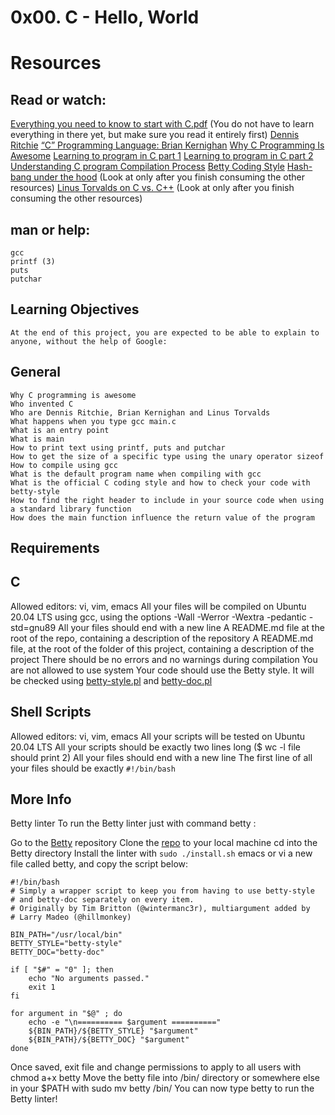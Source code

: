 # 0x00. C - Hello, World

# Resources
## Read or watch:

[Everything you need to know to start with C.pdf](https://alx-intranet.hbtn.io/rltoken/PFR07aPG-bU81pHZaexbXA) (You do not have to learn everything in there yet, but make sure you read it entirely first)
[Dennis Ritchie](https://en.wikipedia.org/wiki/Dennis_Ritchie)
[“C” Programming Language: Brian Kernighan](https://www.youtube.com/watch?v=de2Hsvxaf8M)
[Why C Programming Is Awesome](https://www.youtube.com/watch?v=smGalmxPVYc)
[Learning to program in C part 1](https://www.youtube.com/watch?v=rk2fK2IIiiQ)
[Learning to program in C part 2](https://www.youtube.com/watch?v=FwpP_MsZWnU)
[Understanding C program Compilation Process](https://www.youtube.com/watch?v=VDslRumKvRA)
[Betty Coding Style](https://github.com/holbertonschool/Betty/wiki)
[Hash-bang under the hood](https://twitter.com/unix_byte/status/1024147947393495040?s=21) (Look at only after you finish consuming the other resources)
[Linus Torvalds on C vs. C++](http://harmful.cat-v.org/software/c++/linus) (Look at only after you finish consuming the other resources)

## man or help:
    gcc
    printf (3)
    puts
    putchar

## Learning Objectives
    At the end of this project, you are expected to be able to explain to anyone, without the help of Google:

## General
    Why C programming is awesome
    Who invented C
    Who are Dennis Ritchie, Brian Kernighan and Linus Torvalds
    What happens when you type gcc main.c
    What is an entry point
    What is main
    How to print text using printf, puts and putchar
    How to get the size of a specific type using the unary operator sizeof
    How to compile using gcc
    What is the default program name when compiling with gcc
    What is the official C coding style and how to check your code with betty-style
    How to find the right header to include in your source code when using a standard library function
    How does the main function influence the return value of the program
## Requirements
## C
Allowed editors: vi, vim, emacs
All your files will be compiled on Ubuntu 20.04 LTS using gcc, using the options -Wall -Werror -Wextra -pedantic -std=gnu89
All your files should end with a new line
A README.md file at the root of the repo, containing a description of the repository
A README.md file, at the root of the folder of this project, containing a description of the project
There should be no errors and no warnings during compilation
You are not allowed to use system
Your code should use the Betty style. It will be checked using [betty-style.pl](https://github.com/holbertonschool/Betty/blob/master/betty-style.pl) and [betty-doc.pl](https://github.com/holbertonschool/Betty/blob/master/betty-doc.pl)
## Shell Scripts
Allowed editors: vi, vim, emacs
All your scripts will be tested on Ubuntu 20.04 LTS
All your scripts should be exactly two lines long ($ wc -l file should print 2)
All your files should end with a new line
The first line of all your files should be exactly `#!/bin/bash`

## More Info
Betty linter
To run the Betty linter just with command betty <filename>:

Go to the [Betty](https://github.com/holbertonschool/Betty) repository
Clone the [repo](https://github.com/holbertonschool/Betty) to your local machine
cd into the Betty directory
Install the linter with `sudo ./install.sh`
emacs or vi a new file called betty, and copy the script below:
```
#!/bin/bash
# Simply a wrapper script to keep you from having to use betty-style
# and betty-doc separately on every item.
# Originally by Tim Britton (@wintermanc3r), multiargument added by
# Larry Madeo (@hillmonkey)

BIN_PATH="/usr/local/bin"
BETTY_STYLE="betty-style"
BETTY_DOC="betty-doc"

if [ "$#" = "0" ]; then
    echo "No arguments passed."
    exit 1
fi

for argument in "$@" ; do
    echo -e "\n========== $argument =========="
    ${BIN_PATH}/${BETTY_STYLE} "$argument"
    ${BIN_PATH}/${BETTY_DOC} "$argument"
done
```
Once saved, exit file and change permissions to apply to all users with chmod a+x betty
Move the betty file into /bin/ directory or somewhere else in your $PATH with sudo mv betty /bin/
You can now type betty <filename> to run the Betty linter!